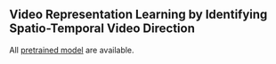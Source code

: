 ## Video Representation Learning by Identifying Spatio-Temporal Video Direction 
All [pretrained model](https://mega.nz/#!dU8UECCK!JKOph24fLPZxM6YgopfJSA6j4I7MddE7FVjuKDU84mw) are available.
